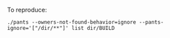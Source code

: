 To reproduce:
```
./pants --owners-not-found-behavior=ignore --pants-ignore='["/dir/**"]' list dir/BUILD
```
